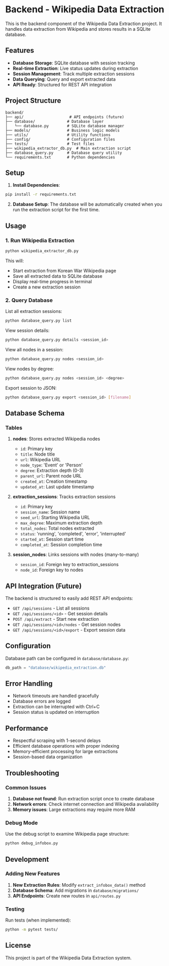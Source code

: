 # Backend - Wikipedia Data Extraction

This is the backend component of the Wikipedia Data Extraction project. It handles data extraction from Wikipedia and stores results in a SQLite database.

## Features

- **Database Storage**: SQLite database with session tracking
- **Real-time Extraction**: Live status updates during extraction
- **Session Management**: Track multiple extraction sessions
- **Data Querying**: Query and export extracted data
- **API Ready**: Structured for REST API integration

## Project Structure

```
backend/
├── api/                    # API endpoints (future)
├── database/              # Database layer
│   └── database.py        # SQLite database manager
├── models/                # Business logic models
├── utils/                 # Utility functions
├── config/                # Configuration files
├── tests/                 # Test files
├── wikipedia_extractor_db.py  # Main extraction script
├── database_query.py      # Database query utility
└── requirements.txt       # Python dependencies
```

## Setup

1. **Install Dependencies**:
```bash
pip install -r requirements.txt
```

2. **Database Setup**:
The database will be automatically created when you run the extraction script for the first time.

## Usage

### 1. Run Wikipedia Extraction

```bash
python wikipedia_extractor_db.py
```

This will:
- Start extraction from Korean War Wikipedia page
- Save all extracted data to SQLite database
- Display real-time progress in terminal
- Create a new extraction session

### 2. Query Database

List all extraction sessions:
```bash
python database_query.py list
```

View session details:
```bash
python database_query.py details <session_id>
```

View all nodes in a session:
```bash
python database_query.py nodes <session_id>
```

View nodes by degree:
```bash
python database_query.py nodes <session_id> <degree>
```

Export session to JSON:
```bash
python database_query.py export <session_id> [filename]
```

## Database Schema

### Tables

1. **nodes**: Stores extracted Wikipedia nodes
   - `id`: Primary key
   - `title`: Node title
   - `url`: Wikipedia URL
   - `node_type`: 'Event' or 'Person'
   - `degree`: Extraction depth (0-3)
   - `parent_url`: Parent node URL
   - `created_at`: Creation timestamp
   - `updated_at`: Last update timestamp

2. **extraction_sessions**: Tracks extraction sessions
   - `id`: Primary key
   - `session_name`: Session name
   - `seed_url`: Starting Wikipedia URL
   - `max_degree`: Maximum extraction depth
   - `total_nodes`: Total nodes extracted
   - `status`: 'running', 'completed', 'error', 'interrupted'
   - `started_at`: Session start time
   - `completed_at`: Session completion time

3. **session_nodes**: Links sessions with nodes (many-to-many)
   - `session_id`: Foreign key to extraction_sessions
   - `node_id`: Foreign key to nodes

## API Integration (Future)

The backend is structured to easily add REST API endpoints:

- `GET /api/sessions` - List all sessions
- `GET /api/sessions/<id>` - Get session details
- `POST /api/extract` - Start new extraction
- `GET /api/sessions/<id>/nodes` - Get session nodes
- `GET /api/sessions/<id>/export` - Export session data

## Configuration

Database path can be configured in `database/database.py`:
```python
db_path = "database/wikipedia_extraction.db"
```

## Error Handling

- Network timeouts are handled gracefully
- Database errors are logged
- Extraction can be interrupted with Ctrl+C
- Session status is updated on interruption

## Performance

- Respectful scraping with 1-second delays
- Efficient database operations with proper indexing
- Memory-efficient processing for large extractions
- Session-based data organization

## Troubleshooting

### Common Issues

1. **Database not found**: Run extraction script once to create database
2. **Network errors**: Check internet connection and Wikipedia availability
3. **Memory issues**: Large extractions may require more RAM

### Debug Mode

Use the debug script to examine Wikipedia page structure:
```bash
python debug_infobox.py
```

## Development

### Adding New Features

1. **New Extraction Rules**: Modify `extract_infobox_data()` method
2. **Database Schema**: Add migrations in `database/migrations/`
3. **API Endpoints**: Create new routes in `api/routes.py`

### Testing

Run tests (when implemented):
```bash
python -m pytest tests/
```

## License

This project is part of the Wikipedia Data Extraction system. 
